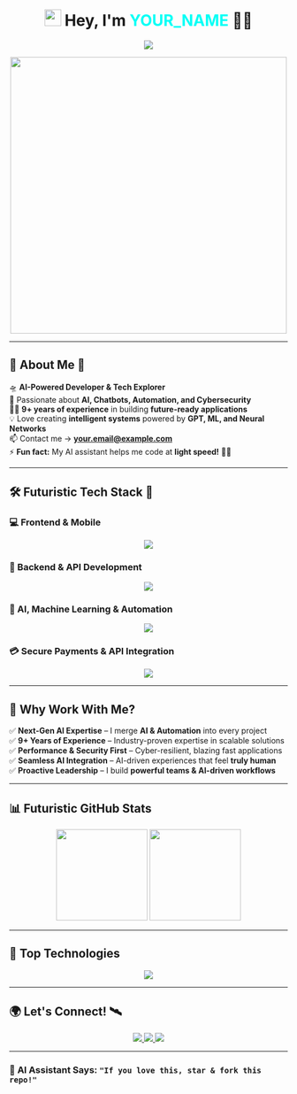 <!-- WELCOME SECTION WITH 3D ANIMATION -->
<h1 align="center"> 
  <img src="https://media.giphy.com/media/hvRJCLFzcasrR4ia7z/giphy.gif" width="30" />  
  Hey, I'm <span style="color:#00FFF6">YOUR_NAME</span> 👨‍🚀 
</h1>

<p align="center">
  <img src="https://readme-typing-svg.herokuapp.com?size=22&color=00FFF6&center=true&vCenter=true&width=600&lines=AI+%7C+Chatbots+%7C+Automation+%7C+Cyber+Dev;Pioneering+the+Future+of+Tech+%E2%9C%A8;Next.js%2C+Node.js%2C+TensorFlow%2C+LangChain%2C+AI+Automation" />
</p>

<p align="center">
  <img src="https://media.giphy.com/media/3o6gbchrcN6nQW2poc/giphy.gif" width="500">
</p>

---

## 🚀 **About Me** 🧠  
🛸 **AI-Powered Developer & Tech Explorer**  
🔭 Passionate about **AI, Chatbots, Automation, and Cybersecurity**  
🧑‍💻 **9+ years of experience** in building **future-ready applications**  
💡 Love creating **intelligent systems** powered by **GPT, ML, and Neural Networks**  
📫 Contact me → **your.email@example.com**  
⚡ **Fun fact:** My AI assistant helps me code at **light speed!** 🤖💨  

---

## 🛠️ **Futuristic Tech Stack** 🔬  

### **💻 Frontend & Mobile**  
<p align="center">
  <img src="https://skillicons.dev/icons?i=react,reactnative,expo,nextjs,vue,tailwind,flutter,materialui,figma" />
</p>

### **🔧 Backend & API Development**  
<p align="center">
  <img src="https://skillicons.dev/icons?i=nodejs,express,nestjs,fastapi,firebase,aws,docker,mongodb,postgres" />
</p>

### **🤖 AI, Machine Learning & Automation**  
<p align="center">
  <img src="https://skillicons.dev/icons?i=python,tensorflow,openai,langchain" />
</p>

### **💳 Secure Payments & API Integration**  
<p align="center">
  <img src="https://skillicons.dev/icons?i=stripe,paypal,graphql,postman" />
</p>

---

## 🌌 **Why Work With Me?**
✅ **Next-Gen AI Expertise** – I merge **AI & Automation** into every project  
✅ **9+ Years of Experience** – Industry-proven expertise in scalable solutions  
✅ **Performance & Security First** – Cyber-resilient, blazing fast applications  
✅ **Seamless AI Integration** – AI-driven experiences that feel **truly human**  
✅ **Proactive Leadership** – I build **powerful teams & AI-driven workflows**  

---

## 📊 **Futuristic GitHub Stats**
<p align="center">
  <img src="https://github-readme-stats.vercel.app/api?username=YOUR_USERNAME&show_icons=true&theme=tokyonight" height="165">
  <img src="https://github-readme-streak-stats.herokuapp.com/?user=YOUR_USERNAME&theme=tokyonight" height="165">
</p>

---

## 🚀 **Top Technologies**
<p align="center">
  <img src="https://github-readme-stats.vercel.app/api/top-langs/?username=YOUR_USERNAME&layout=compact&theme=tokyonight">
</p>

---

## 🌍 **Let's Connect!** 🛰  
<p align="center">
  <a href="https://linkedin.com/in/YOUR_LINKEDIN" target="_blank">
    <img src="https://img.shields.io/badge/LinkedIn-blue?style=for-the-badge&logo=linkedin&logoColor=white" />
  </a>
  <a href="mailto:your.email@example.com">
    <img src="https://img.shields.io/badge/Email-red?style=for-the-badge&logo=gmail&logoColor=white" />
  </a>
  <a href="https://twitter.com/YOUR_TWITTER" target="_blank">
    <img src="https://img.shields.io/badge/Twitter-blue?style=for-the-badge&logo=twitter&logoColor=white" />
  </a>
</p>

---

### 🌟 **AI Assistant Says:** `"If you love this, star & fork this repo!"`  
